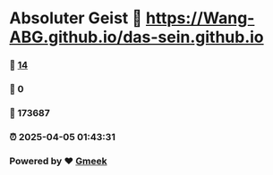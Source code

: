 # Absoluter Geist :link: https://Wang-ABG.github.io/das-sein.github.io 
### :page_facing_up: [14](https://Wang-ABG.github.io/das-sein.github.io/tag.html) 
### :speech_balloon: 0 
### :hibiscus: 173687 
### :alarm_clock: 2025-04-05 01:43:31 
### Powered by :heart: [Gmeek](https://github.com/Meekdai/Gmeek)

